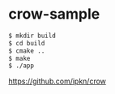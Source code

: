 # crow-sample

```bash
$ mkdir build
$ cd build
$ cmake ..
$ make
$ ./app
```


https://github.com/ipkn/crow
